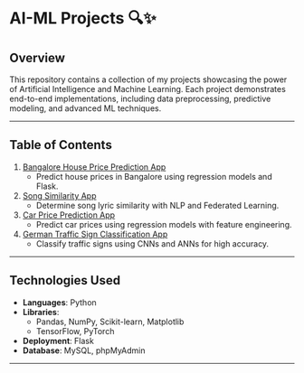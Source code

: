 # AI-ML Projects 🔍✨

## Overview

This repository contains a collection of my projects showcasing the power of Artificial Intelligence and Machine Learning. Each project demonstrates end-to-end implementations, including data preprocessing, predictive modeling, and advanced ML techniques.

---

## Table of Contents

1. [Bangalore House Price Prediction App](./Bangalore_House_price_prediction_app)
   - Predict house prices in Bangalore using regression models and Flask.
2. [Song Similarity App](./Song_similarity_app)
   - Determine song lyric similarity with NLP and Federated Learning.
3. [Car Price Prediction App](./Car_price_prediction_app)
   - Predict car prices using regression models with feature engineering.
4. [German Traffic Sign Classification App](./German_traffic_sign_recognition_app)
   - Classify traffic signs using CNNs and ANNs for high accuracy.

---

## Technologies Used

- **Languages**: Python
- **Libraries**:
  - Pandas, NumPy, Scikit-learn, Matplotlib
  - TensorFlow, PyTorch
- **Deployment**: Flask
- **Database**: MySQL, phpMyAdmin

---

